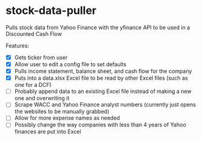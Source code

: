 # stock-data-puller
Pulls stock data from Yahoo Finance with the yfinance API to be used in a Discounted Cash Flow

Features:
- [x] Gets ticker from user
- [X] Allow user to edit a config file to set defaults
- [x] Pulls income statement, balance sheet, and cash flow for the company
- [x] Puts into a data.xlsx Excel file to be read by other Excel files (such as one for a DCF)
- [ ] Probably append data to an existing Excel file instead of making a new one and overwriting it
- [ ] Scrape WACC and Yahoo Finance analyst numbers (currently just opens the websites to be manually grabbed)
- [ ] Allow for more expense names as needed
- [ ] Possibly change the way companies with less than 4 years of Yahoo finances are put into Excel

